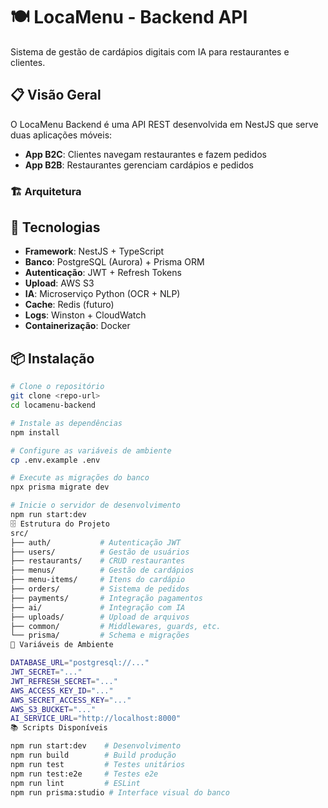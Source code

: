 # 🍽️ LocaMenu - Backend API

Sistema de gestão de cardápios digitais com IA para restaurantes e clientes.

## 📋 Visão Geral

O LocaMenu Backend é uma API REST desenvolvida em NestJS que serve duas aplicações móveis:
- **App B2C**: Clientes navegam restaurantes e fazem pedidos
- **App B2B**: Restaurantes gerenciam cardápios e pedidos

### 🏗️ Arquitetura



## 🚀 Tecnologias

- **Framework**: NestJS + TypeScript
- **Banco**: PostgreSQL (Aurora) + Prisma ORM
- **Autenticação**: JWT + Refresh Tokens
- **Upload**: AWS S3
- **IA**: Microserviço Python (OCR + NLP)
- **Cache**: Redis (futuro)
- **Logs**: Winston + CloudWatch
- **Containerização**: Docker

## 📦 Instalação

```bash
# Clone o repositório
git clone <repo-url>
cd locamenu-backend

# Instale as dependências
npm install

# Configure as variáveis de ambiente
cp .env.example .env

# Execute as migrações do banco
npx prisma migrate dev

# Inicie o servidor de desenvolvimento
npm run start:dev
🗄️ Estrutura do Projeto
src/
├── auth/           # Autenticação JWT
├── users/          # Gestão de usuários
├── restaurants/    # CRUD restaurantes
├── menus/          # Gestão de cardápios
├── menu-items/     # Itens do cardápio
├── orders/         # Sistema de pedidos
├── payments/       # Integração pagamentos
├── ai/             # Integração com IA
├── uploads/        # Upload de arquivos
├── common/         # Middlewares, guards, etc.
└── prisma/         # Schema e migrações
🔐 Variáveis de Ambiente

DATABASE_URL="postgresql://..."
JWT_SECRET="..."
JWT_REFRESH_SECRET="..."
AWS_ACCESS_KEY_ID="..."
AWS_SECRET_ACCESS_KEY="..."
AWS_S3_BUCKET="..."
AI_SERVICE_URL="http://localhost:8000"
📚 Scripts Disponíveis

npm run start:dev    # Desenvolvimento
npm run build        # Build produção
npm run test         # Testes unitários
npm run test:e2e     # Testes e2e
npm run lint         # ESLint
npm run prisma:studio # Interface visual do banco